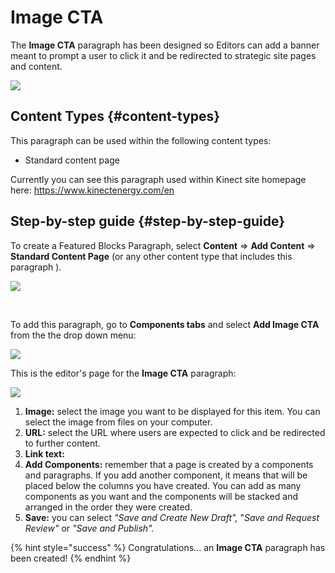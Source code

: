 # Image CTA

The **Image CTA** paragraph has been designed so Editors can add a banner meant to prompt a user to click it and be redirected to strategic site pages and content.

![](https://blobscdn.gitbook.com/v0/b/gitbook-28427.appspot.com/o/assets%2F-LLjYtHePCsCaZ9F3NOs%2F-LOJ6uyuy-kAq1e_RAJ0%2F-LOJ7JH0My0amzwjGzHW%2FImage_cta.png?alt=media&token=b95e0434-caa7-48e4-8387-525623842d1e)

## **Content Types** {#content-types}

This paragraph can be used within the following content types:

* Standard content page

Currently you can see this paragraph used within Kinect site homepage here: https://www.kinectenergy.com/en

## **Step-by-step guide** {#step-by-step-guide}

To create a Featured Blocks Paragraph, select **Content** =&gt; **Add Content** =&gt; **Standard Content Page** \(or any other content type that includes this paragraph \).

![](https://blobscdn.gitbook.com/v0/b/gitbook-28427.appspot.com/o/assets%2F-LLjYtHePCsCaZ9F3NOs%2F-LOIpJZ8CuO82DSVQWdh%2F-LOIpNYO9uvQ5E2AjMU6%2FGen_admin_SCP.png?alt=media&token=91268049-0e5c-49c1-a374-793c8aa4deca)

​

To add this paragraph, go to **Components tabs** and select **Add Image CTA** from the the drop down menu:

![](https://blobscdn.gitbook.com/v0/b/gitbook-28427.appspot.com/o/assets%2F-LLjYtHePCsCaZ9F3NOs%2F-LMlJW8riS_0RGE0bACw%2F-LMlS1oc3CA9hjSroXo2%2Ffeatured_block_back.png?alt=media&token=81337c52-d2cb-46c9-a550-da7438089e9a)

This is the editor's page for the **Image CTA** paragraph:

![](https://blobscdn.gitbook.com/v0/b/gitbook-28427.appspot.com/o/assets%2F-LLjYtHePCsCaZ9F3NOs%2F-LOSsjf_bqn6TbY8V6mT%2F-LOSsnRyXnBsDUWTtwaY%2FImage_CTA_back_Mesa%20de%20trabajo%201.png?alt=media&token=275ed010-0c88-406d-8278-232050b08de6)

 1. **Image:** select the image you want to be displayed for this item. You can select the image from files on your computer.   
2. **URL:** select the URL where users are expected to click and be redirected to further content.   
3. **Link text:**   
4. **Add Components:** remember that a page is created by a components and paragraphs. If you add another component, it means that will be placed below the columns you have created. You can add as many components as you want and the components will be stacked and arranged in the order they were created.   
5. **Save:** you can select _"Save and Create New Draft",_ "_Save and Request Review"_ or _"Save and Publish"._

{% hint style="success" %}
Congratulations... an **Image CTA** paragraph has been created!
{% endhint %}




